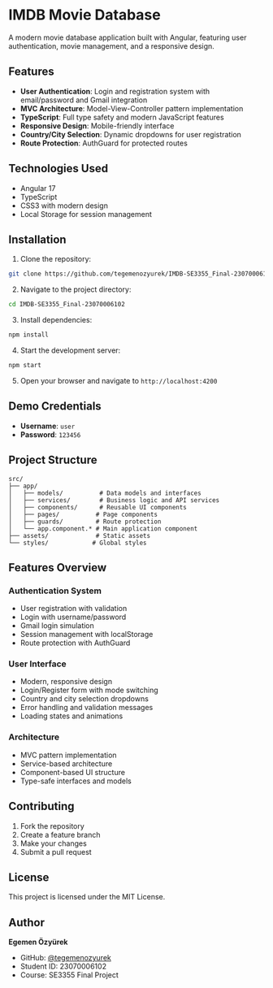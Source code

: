 # IMDB Movie Database

A modern movie database application built with Angular, featuring user authentication, movie management, and a responsive design.

## Features

- **User Authentication**: Login and registration system with email/password and Gmail integration
- **MVC Architecture**: Model-View-Controller pattern implementation
- **TypeScript**: Full type safety and modern JavaScript features
- **Responsive Design**: Mobile-friendly interface
- **Country/City Selection**: Dynamic dropdowns for user registration
- **Route Protection**: AuthGuard for protected routes

## Technologies Used

- Angular 17
- TypeScript
- CSS3 with modern design
- Local Storage for session management

## Installation

1. Clone the repository:
```bash
git clone https://github.com/tegemenozyurek/IMDB-SE3355_Final-23070006102.git
```

2. Navigate to the project directory:
```bash
cd IMDB-SE3355_Final-23070006102
```

3. Install dependencies:
```bash
npm install
```

4. Start the development server:
```bash
npm start
```

5. Open your browser and navigate to `http://localhost:4200`

## Demo Credentials

- **Username**: `user`
- **Password**: `123456`

## Project Structure

```
src/
├── app/
│   ├── models/          # Data models and interfaces
│   ├── services/        # Business logic and API services
│   ├── components/      # Reusable UI components
│   ├── pages/          # Page components
│   ├── guards/         # Route protection
│   └── app.component.* # Main application component
├── assets/             # Static assets
└── styles/            # Global styles
```

## Features Overview

### Authentication System
- User registration with validation
- Login with username/password
- Gmail login simulation
- Session management with localStorage
- Route protection with AuthGuard

### User Interface
- Modern, responsive design
- Login/Register form with mode switching
- Country and city selection dropdowns
- Error handling and validation messages
- Loading states and animations

### Architecture
- MVC pattern implementation
- Service-based architecture
- Component-based UI structure
- Type-safe interfaces and models

## Contributing

1. Fork the repository
2. Create a feature branch
3. Make your changes
4. Submit a pull request

## License

This project is licensed under the MIT License.

## Author

**Egemen Özyürek**
- GitHub: [@tegemenozyurek](https://github.com/tegemenozyurek)
- Student ID: 23070006102
- Course: SE3355 Final Project
